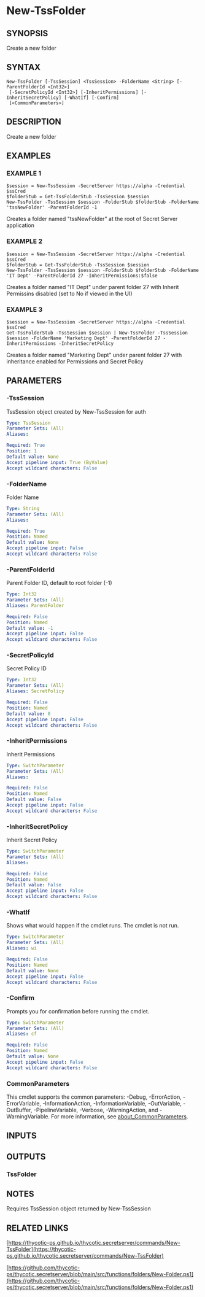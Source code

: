 # New-TssFolder

## SYNOPSIS
Create a new folder

## SYNTAX

```
New-TssFolder [-TssSession] <TssSession> -FolderName <String> [-ParentFolderId <Int32>]
 [-SecretPolicyId <Int32>] [-InheritPermissions] [-InheritSecretPolicy] [-WhatIf] [-Confirm]
 [<CommonParameters>]
```

## DESCRIPTION
Create a new folder

## EXAMPLES

### EXAMPLE 1
```
$session = New-TssSession -SecretServer https://alpha -Credential $ssCred
$folderStub = Get-TssFolderStub -TssSession $session
New-TssFolder -TssSession $session -FolderStub $folderStub -FolderName 'tssNewFolder' -ParentFolderId -1
```

Creates a folder named "tssNewFolder" at the root of Secret Server application

### EXAMPLE 2
```
$session = New-TssSession -SecretServer https://alpha -Credential $ssCred
$folderStub = Get-TssFolderStub -TssSession $session
New-TssFolder -TssSession $session -FolderStub $folderStub -FolderName 'IT Dept' -ParentFolderId 27 -InheritPermissions:$false
```

Creates a folder named "IT Dept" under parent folder 27 with Inherit Permissins disabled (set to No if viewed in the UI)

### EXAMPLE 3
```
$session = New-TssSession -SecretServer https://alpha -Credential $ssCred
Get-TssFolderStub -TssSession $session | New-TssFolder -TssSession $session -FolderName 'Marketing Dept' -ParentFolderId 27 -InheritPermissions -InheritSecretPolicy
```

Creates a folder named "Marketing Dept" under parent folder 27 with inheritance enabled for Permissions and Secret Policy

## PARAMETERS

### -TssSession
TssSession object created by New-TssSession for auth

```yaml
Type: TssSession
Parameter Sets: (All)
Aliases:

Required: True
Position: 1
Default value: None
Accept pipeline input: True (ByValue)
Accept wildcard characters: False
```

### -FolderName
Folder Name

```yaml
Type: String
Parameter Sets: (All)
Aliases:

Required: True
Position: Named
Default value: None
Accept pipeline input: False
Accept wildcard characters: False
```

### -ParentFolderId
Parent Folder ID, default to root folder (-1)

```yaml
Type: Int32
Parameter Sets: (All)
Aliases: ParentFolder

Required: False
Position: Named
Default value: -1
Accept pipeline input: False
Accept wildcard characters: False
```

### -SecretPolicyId
Secret Policy ID

```yaml
Type: Int32
Parameter Sets: (All)
Aliases: SecretPolicy

Required: False
Position: Named
Default value: 0
Accept pipeline input: False
Accept wildcard characters: False
```

### -InheritPermissions
Inherit Permissions

```yaml
Type: SwitchParameter
Parameter Sets: (All)
Aliases:

Required: False
Position: Named
Default value: False
Accept pipeline input: False
Accept wildcard characters: False
```

### -InheritSecretPolicy
Inherit Secret Policy

```yaml
Type: SwitchParameter
Parameter Sets: (All)
Aliases:

Required: False
Position: Named
Default value: False
Accept pipeline input: False
Accept wildcard characters: False
```

### -WhatIf
Shows what would happen if the cmdlet runs.
The cmdlet is not run.

```yaml
Type: SwitchParameter
Parameter Sets: (All)
Aliases: wi

Required: False
Position: Named
Default value: None
Accept pipeline input: False
Accept wildcard characters: False
```

### -Confirm
Prompts you for confirmation before running the cmdlet.

```yaml
Type: SwitchParameter
Parameter Sets: (All)
Aliases: cf

Required: False
Position: Named
Default value: None
Accept pipeline input: False
Accept wildcard characters: False
```

### CommonParameters
This cmdlet supports the common parameters: -Debug, -ErrorAction, -ErrorVariable, -InformationAction, -InformationVariable, -OutVariable, -OutBuffer, -PipelineVariable, -Verbose, -WarningAction, and -WarningVariable. For more information, see [about_CommonParameters](http://go.microsoft.com/fwlink/?LinkID=113216).

## INPUTS

## OUTPUTS

### TssFolder
## NOTES
Requires TssSession object returned by New-TssSession

## RELATED LINKS

[https://thycotic-ps.github.io/thycotic.secretserver/commands/New-TssFolder](https://thycotic-ps.github.io/thycotic.secretserver/commands/New-TssFolder)

[https://github.com/thycotic-ps/thycotic.secretserver/blob/main/src/functions/folders/New-Folder.ps1](https://github.com/thycotic-ps/thycotic.secretserver/blob/main/src/functions/folders/New-Folder.ps1)

